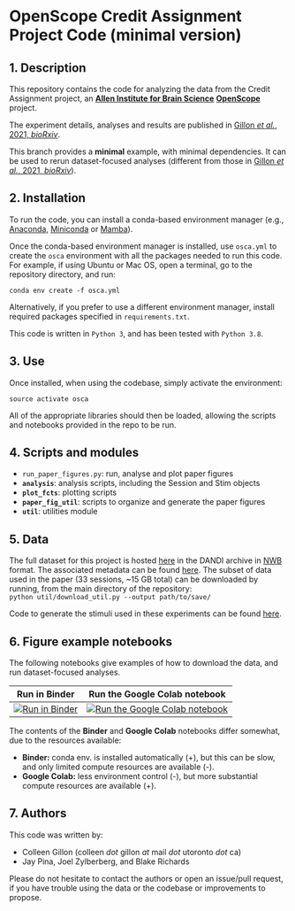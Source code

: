# OpenScope Credit Assignment Project Code (minimal version)

## 1. Description
This repository contains the code for analyzing the data from the Credit Assignment project, an [**Allen Institute for Brain Science**](https://alleninstitute.org/what-we-do/brain-science/) [**OpenScope**](https://alleninstitute.org/division/mindscope/openscope/) project. 

The experiment details, analyses and results are published in [Gillon _et al._, 2021, _bioRxiv_](https://www.biorxiv.org/content/10.1101/2021.01.15.426915).

This branch provides a **minimal** example, with minimal dependencies. It can be used to rerun dataset-focused analyses (different from those in [Gillon _et al._, 2021, _bioRxiv_](https://www.biorxiv.org/content/10.1101/2021.01.15.426915)).

## 2. Installation
To run the code, you can install a conda-based environment manager (e.g., [Anaconda](https://www.anaconda.com/), [Miniconda](https://conda.io/miniconda.html) or [Mamba](https://mamba.readthedocs.io/en/latest/installation.html)).

Once the conda-based environment manager is installed, use `osca.yml` to create the `osca` environment with all the packages needed to run this code. For example, if using Ubuntu or Mac OS, open a terminal, go to the repository directory, and run:

`conda env create -f osca.yml`  

Alternatively, if you prefer to use a different environment manager, install required packages specified in `requirements.txt`. 

This code is written in `Python 3`, and has been tested with `Python 3.8`.

## 3. Use
Once installed, when using the codebase, simply activate the environment:

`source activate osca`  

All of the appropriate libraries should then be loaded, allowing the scripts and notebooks provided in the repo to be run.


## 4. Scripts and modules
* `run_paper_figures.py`: run, analyse and plot paper figures
* **`analysis`**: analysis scripts, including the Session and Stim objects
* **`plot_fcts`**: plotting scripts
* **`paper_fig_util`**: scripts to organize and generate the paper figures
* **`util`**: utilities module

## 5. Data
The full dataset for this project is hosted [here](https://gui.dandiarchive.org/#/dandiset/000037) in the DANDI archive in [NWB](https://www.nwb.org/) format. The associated metadata can be found [here](https://github.com/jeromelecoq/allen_openscope_metadata/tree/master/projects/credit_assignement). The subset of data used in the paper (33 sessions, ~15 GB total) can be downloaded by running, from the main directory of the repository:  
`python util/download_util.py --output path/to/save/`

Code to generate the stimuli used in these experiments can be found [here](https://github.com/colleenjg/cred_assign_stimuli).  

## 6. Figure example notebooks

The following notebooks give examples of how to download the data, and run dataset-focused analyses.

| Run in Binder | Run the Google Colab notebook |
| ------------- | ----------------------------- |
| [![Run in Binder](https://mybinder.org/badge_logo.svg)](https://mybinder.org/v2/gh/colleenjg/OpenScope_CA_Analysis/minimal?labpath=run_paper_figures.ipynb) | [![Run the Google Colab notebook](https://colab.research.google.com/assets/colab-badge.svg)](https://colab.research.google.com/github/colleenjg/OpenScope_CA_Analysis/blob/minimal/run_paper_figures_colab.ipynb) |

The contents of the **Binder** and **Google Colab** notebooks differ somewhat, due to the resources available: 
* **Binder:** conda env. is installed automatically (+), but this can be slow, and only limited compute resources are available (-).  
* **Google Colab:** less environment control (-), but more substantial compute resources are available (+).  


## 7. Authors
This code was written by:

* Colleen Gillon (colleen _dot_ gillon _at_ mail _dot_ utoronto _dot_ ca)
* Jay Pina, Joel Zylberberg, and Blake Richards

Please do not hesitate to contact the authors or open an issue/pull request, if you have trouble using the data or the codebase or improvements to propose.  

